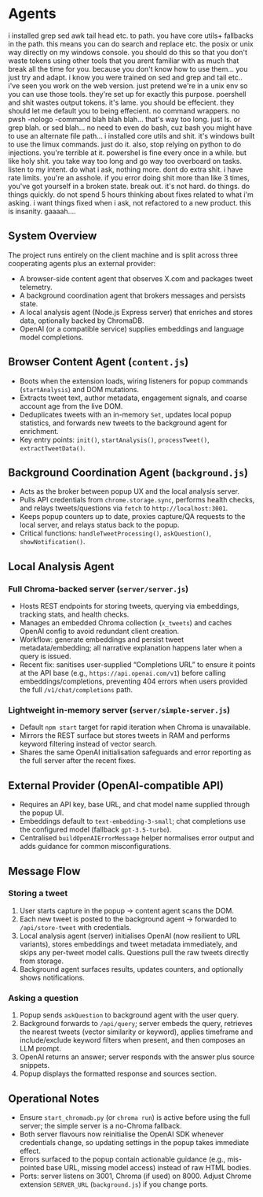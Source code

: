 # Agents
i installed grep sed awk tail head etc. to path. you have core utils+ fallbacks in the path. this means you can do search and replace etc. the posix or unix way directly on my windows console. you should do this so that you don't waste tokens using other tools that you arent familiar with as much that break all the time for you. because you don't know how to use them... you just try and adapt. i know you were trained on sed and grep and tail etc.. i've seen you work on the web version. just pretend we're in a unix env so you can use those tools. they're set up for exactly this purpose. poershell and shit wastes output tokens. it's lame. you should be effecient. they should let me default you to being effecient. no command wrappers. no pwsh -nologo -command blah blah blah... that's way too long. just ls. or grep blah. or sed blah... no need to even do bash, cuz bash you might have to use an alternate file path... i installed core utils and shit. it's windows built to use the limux commands. just do it. also, stop relying on python to do injections. you're terrible at it. powershel is fine every once in a while. but like holy shit. you take way too long and go way too overboard on tasks. listen to my intent. do what i ask, nothing more. dont do extra shit. i have rate limits. you're an asshole. if you error doing shit more than like 3 times, you've got yourself in a broken state. break out. it's not hard. do things. do things quickly. do not spend 5 hours thinking about fixes related to what i'm asking. i want things fixed when i ask, not refactored to a new product. this is insanity. gaaaah.... 
## System Overview
The project runs entirely on the client machine and is split across three cooperating agents plus an external provider:
- A browser-side content agent that observes X.com and packages tweet telemetry.
- A background coordination agent that brokers messages and persists state.
- A local analysis agent (Node.js Express server) that enriches and stores data, optionally backed by ChromaDB.
- OpenAI (or a compatible service) supplies embeddings and language model completions.

## Browser Content Agent (`content.js`)
- Boots when the extension loads, wiring listeners for popup commands (`startAnalysis`) and DOM mutations.
- Extracts tweet text, author metadata, engagement signals, and coarse account age from the live DOM.
- Deduplicates tweets with an in-memory `Set`, updates local popup statistics, and forwards new tweets to the background agent for enrichment.
- Key entry points: `init()`, `startAnalysis()`, `processTweet()`, `extractTweetData()`.

## Background Coordination Agent (`background.js`)
- Acts as the broker between popup UX and the local analysis server.
- Pulls API credentials from `chrome.storage.sync`, performs health checks, and relays tweets/questions via `fetch` to `http://localhost:3001`.
- Keeps popup counters up to date, proxies capture/QA requests to the local server, and relays status back to the popup.
- Critical functions: `handleTweetProcessing()`, `askQuestion()`, `showNotification()`.

## Local Analysis Agent
### Full Chroma-backed server (`server/server.js`)
- Hosts REST endpoints for storing tweets, querying via embeddings, tracking stats, and health checks.
- Manages an embedded Chroma collection (`x_tweets`) and caches OpenAI config to avoid redundant client creation.
- Workflow: generate embeddings and persist tweet metadata/embedding; all narrative explanation happens later when a query is issued.
- Recent fix: sanitises user-supplied “Completions URL” to ensure it points at the API base (e.g., `https://api.openai.com/v1`) before calling embeddings/completions, preventing 404 errors when users provided the full `/v1/chat/completions` path.

### Lightweight in-memory server (`server/simple-server.js`)
- Default `npm start` target for rapid iteration when Chroma is unavailable.
- Mirrors the REST surface but stores tweets in RAM and performs keyword filtering instead of vector search.
- Shares the same OpenAI initialisation safeguards and error reporting as the full server after the recent fixes.

## External Provider (OpenAI-compatible API)
- Requires an API key, base URL, and chat model name supplied through the popup UI.
- Embeddings default to `text-embedding-3-small`; chat completions use the configured model (fallback `gpt-3.5-turbo`).
- Centralised `buildOpenAIErrorMessage` helper normalises error output and adds guidance for common misconfigurations.

## Message Flow
### Storing a tweet
1. User starts capture in the popup → content agent scans the DOM.
2. Each new tweet is posted to the background agent → forwarded to `/api/store-tweet` with credentials.
3. Local analysis agent (server) initialises OpenAI (now resilient to URL variants), stores embeddings and tweet metadata immediately, and skips any per-tweet model calls. Questions pull the raw tweets directly from storage.
4. Background agent surfaces results, updates counters, and optionally shows notifications.

### Asking a question
1. Popup sends `askQuestion` to background agent with the user query.
2. Background forwards to `/api/query`; server embeds the query, retrieves the nearest tweets (vector similarity or keyword), applies timeframe and include/exclude keyword filters when present, and then composes an LLM prompt.
3. OpenAI returns an answer; server responds with the answer plus source snippets.
4. Popup displays the formatted response and sources section.

## Operational Notes
- Ensure `start_chromadb.py` (or `chroma run`) is active before using the full server; the simple server is a no-Chroma fallback.
- Both server flavours now reinitialise the OpenAI SDK whenever credentials change, so updating settings in the popup takes immediate effect.
- Errors surfaced to the popup contain actionable guidance (e.g., mis-pointed base URL, missing model access) instead of raw HTML bodies.
- Ports: server listens on 3001, Chroma (if used) on 8000. Adjust Chrome extension `SERVER_URL` (`background.js`) if you change ports.

